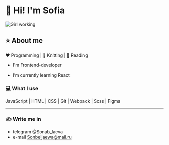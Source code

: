 # 👋 Hi! I'm  Sofia
![Girl working](https://i.pinimg.com/736x/fe/a7/51/fea751c2b085a9a80f140b5e5fdd9787.jpg)

## ⭐ About me
❤️ Programming | 🧡 Knitting | 💙 Reading

 - I'm Frontend-developer
 
-  I’m currently learning React
  
### 💻 What I use

JavaScript | HTML | CSS | Git | Webpack | Scss | Figma

---
### ✍️ Write me in
- telegram @Sonab_laeva
- e-mail Sonbeljaewa@mail.ru
  
